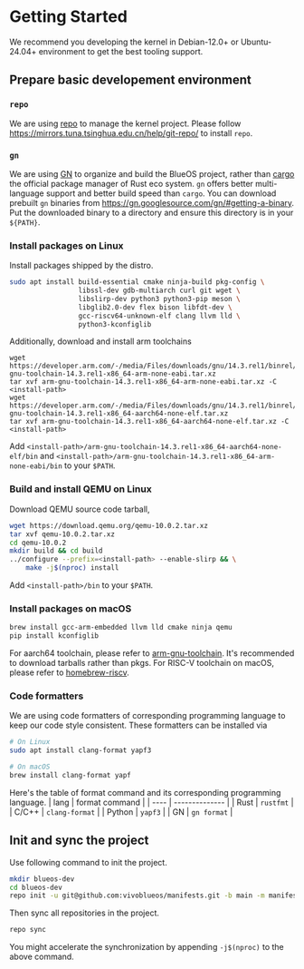 # Getting Started

We recommend you developing the kernel in Debian-12.0+ or Ubuntu-24.04+ environment to get the best tooling support.

## Prepare basic developement environment
### `repo`
We are using [repo](https://source.android.com/docs/setup/reference/repo) to manage the kernel project.
Please follow https://mirrors.tuna.tsinghua.edu.cn/help/git-repo/ to install `repo`.

### `gn`
We are using [GN](https://gn.googlesource.com/gn/) to organize and build the BlueOS project, rather than
[cargo](https://doc.rust-lang.org/cargo/) the official package manager of Rust eco system. `gn` offers better
multi-language support and better build speed than `cargo`.
You can download prebuilt `gn` binaries from https://gn.googlesource.com/gn/#getting-a-binary. Put the downloaded binary
to a directory and ensure this directory is in your `${PATH}`.

### Install packages on Linux
Install packages shipped by the distro.
```bash
sudo apt install build-essential cmake ninja-build pkg-config \
                 libssl-dev gdb-multiarch curl git wget \
                 libslirp-dev python3 python3-pip meson \
                 libglib2.0-dev flex bison libfdt-dev \
                 gcc-riscv64-unknown-elf clang llvm lld \
                 python3-kconfiglib
```
Additionally, download and install arm toolchains
```
wget https://developer.arm.com/-/media/Files/downloads/gnu/14.3.rel1/binrel/arm-gnu-toolchain-14.3.rel1-x86_64-arm-none-eabi.tar.xz
tar xvf arm-gnu-toolchain-14.3.rel1-x86_64-arm-none-eabi.tar.xz -C <install-path>
wget https://developer.arm.com/-/media/Files/downloads/gnu/14.3.rel1/binrel/arm-gnu-toolchain-14.3.rel1-x86_64-aarch64-none-elf.tar.xz
tar xvf arm-gnu-toolchain-14.3.rel1-x86_64-aarch64-none-elf.tar.xz -C <install-path>
```
Add `<install-path>/arm-gnu-toolchain-14.3.rel1-x86_64-aarch64-none-elf/bin` and `<install-path>/arm-gnu-toolchain-14.3.rel1-x86_64-arm-none-eabi/bin` to your `$PATH`.

### Build and install QEMU on Linux
Download QEMU source code tarball,
```bash
wget https://download.qemu.org/qemu-10.0.2.tar.xz
tar xvf qemu-10.0.2.tar.xz
cd qemu-10.0.2
mkdir build && cd build
../configure --prefix=<install-path> --enable-slirp && \
    make -j$(nproc) install
```
Add `<install-path>/bin` to your `$PATH`.

### Install packages on macOS
```bash
brew install gcc-arm-embedded llvm lld cmake ninja qemu
pip install kconfiglib
```
For aarch64 toolchain, please refer to [arm-gnu-toolchain](https://developer.arm.com/downloads/-/arm-gnu-toolchain-downloads). It's
recommended to download tarballs rather than pkgs.
For RISC-V toolchain on macOS, please refer to [homebrew-riscv](https://github.com/riscv-software-src/homebrew-riscv?tab=readme-ov-file).

### Code formatters
We are using code formatters of corresponding programming language to keep our code style consistent. These formatters can be installed via
```bash
# On Linux
sudo apt install clang-format yapf3
```
```bash
# On macOS
brew install clang-format yapf
```
Here's the table of format command and its corresponding programming language.
| lang   | format command |
| ----   | -------------- |
| Rust   | `rustfmt`      |
| C/C++  | `clang-format` |
| Python | `yapf3`        |
| GN     | `gn format`    |

## Init and sync the project
Use following command to init the project.
```bash
mkdir blueos-dev
cd blueos-dev
repo init -u git@github.com:vivoblueos/manifests.git -b main -m manifest.xml
```
Then sync all repositories in the project.
```bash
repo sync
```
You might accelerate the synchronization by appending `-j$(nproc)` to the above command.
